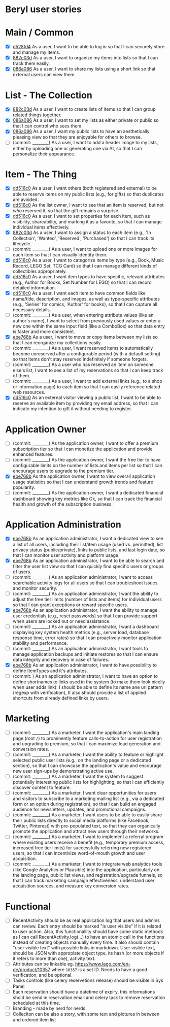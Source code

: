 # Beryl user stories

# Main / Common

- [x] [d528fd4](https://github.com/mdubiel/beryl3/commit/d528fd4677330c54c51ae8e3431e658b4f995845) As a user, I want to be able to log in so that I can securely store and manage my items.
- [x] [882c03d](https://github.com/mdubiel/beryl3/commit/882c03d2f2b5c3b75dfc620a7f94781ac7849762) As a user, I want to organize my items into lists so that I can track them easily.
- [x] [086a086](https://github.com/mdubiel/beryl3/commit/086a086275e068f1b76f59c74583cabdb66a087a) As a user, I want to share my lists using a short link so that external users can view them.

# List - The Collection

- [x] [882c03d](https://github.com/mdubiel/beryl3/commit/882c03d2f2b5c3b75dfc620a7f94781ac7849762) As a user, I want to create lists of items so that I can group related things together.
- [x] [086a086](https://github.com/mdubiel/beryl3/commit/086a086275e068f1b76f59c74583cabdb66a087a) As a user, I want to set my lists as either private or public so that I can control who sees them.
- [x] [086a086](https://github.com/mdubiel/beryl3/commit/086a086275e068f1b76f59c74583cabdb66a087a) As a user, I want my public lists to have an aesthetically pleasing view so that they are enjoyable for others to browse.
- [ ] (commit: ________) As a user, I want to add a header image to my lists, either by uploading one or generating one via AI, so that I can personalize their appearance.

# Item - The Thing

- [x] [dd516c0](https://github.com/mdubiel/beryl3/commit/dd516c0d4670d767976e18beefb0c4e5094f8a5b) As a user, I want others (both registered and external) to be able to reserve items on my public lists (e.g., for gifts) so that duplicates are avoided.
- [x] [dd516c0](https://github.com/mdubiel/beryl3/commit/dd516c0d4670d767976e18beefb0c4e5094f8a5b) As the list owner, I want to see that an item is reserved, but not *who* reserved it, so that the gift remains a surprise.
- [x] [dd516c0](https://github.com/mdubiel/beryl3/commit/dd516c0d4670d767976e18beefb0c4e5094f8a5b) As a user, I want to set properties for each item, such as visibility, shareability, and marking it as a favorite, so that I can manage individual items effectively.
- [x] [882c03d](https://github.com/mdubiel/beryl3/commit/882c03d2f2b5c3b75dfc620a7f94781ac7849762) As a user, I want to assign a status to each item (e.g., 'In Collection', 'Wanted', 'Reserved', 'Purchased') so that I can track its lifecycle.
- [ ] (commit: ________) As a user, I want to upload one or more images for each item so that I can visually identify them.
- [x] [dd516c0](https://github.com/mdubiel/beryl3/commit/dd516c0d4670d767976e18beefb0c4e5094f8a5b) As a user, I want to categorize items by type (e.g., Book, Music Record, LEGO Set, TCG Card) so that I can manage different kinds of collectibles appropriately.
- [x] [dd516c0](https://github.com/mdubiel/beryl3/commit/dd516c0d4670d767976e18beefb0c4e5094f8a5b) As a user, I want item types to have specific, relevant attributes (e.g., Author for Books, Set Number for LEGO) so that I can record detailed information.
- [x] [dd516c0](https://github.com/mdubiel/beryl3/commit/dd516c0d4670d767976e18beefb0c4e5094f8a5b) As a user, I want each item to have common fields like name/title, description, and images, as well as type-specific attributes (e.g., 'Series' for comics, 'Author' for books), so that I can capture all necessary details.
- [ ] (commit: ________) As a user, when entering attribute values (like an author's name), I want to select from previously used values *or* enter a new one within the same input field (like a ComboBox) so that data entry is faster and more consistent.
- [x] [ebe768b](https://github.com/mdubiel/beryl3/commit/ebe768b815b0c929a8bfc0bf515953bdca841053) As a user, I want to move or copy items between my lists so that I can reorganize my collections easily.
- [ ] (commit: ________) As a user, I want reserved items to automatically become unreserved after a configurable period (with a default setting) so that items don't stay reserved indefinitely if someone forgets.
- [ ] (commit: ________) As a user who has reserved an item on someone else's list, I want to see a list of my reservations so that I can keep track of them.
- [ ] (commit: ________) As a user, I want to add external links (e.g., to a shop or information page) to each item so that I can easily reference related web resources.
- [x] [dd516c0](https://github.com/mdubiel/beryl3/commit/dd516c0d4670d767976e18beefb0c4e5094f8a5b) As an external visitor viewing a public list, I want to be able to reserve an available item by providing my email address, so that I can indicate my intention to gift it without needing to register.

# Application Owner

- [ ] (commit: ________) As the application owner, I want to offer a premium subscription tier so that I can monetize the application and provide enhanced features.
- [ ] (commit: ________) As the application owner, I want the free tier to have configurable limits on the number of lists and items per list so that I can encourage users to upgrade to the premium tier.
- [x] [ebe768b](https://github.com/mdubiel/beryl3/commit/ebe768b815b0c929a8bfc0bf515953bdca841053) As the application owner, I want to view overall application usage statistics so that I can understand growth trends and feature popularity.
- [ ] (commit: ________) As the application owner, I want a dedicated financial dashboard showing key metrics like Ok, so that I can track the financial health and growth of the subscription business.

# Application Administration

- [x] [ebe768b](https://github.com/mdubiel/beryl3/commit/ebe768b815b0c929a8bfc0bf515953bdca841053) As an application administrator, I want a dedicated view to see a list of all users, including their list/item usage (used vs. permitted), list privacy status (public/private), links to public lists, and last login date, so that I can monitor user activity and platform usage.
- [x] [ebe768b](https://github.com/mdubiel/beryl3/commit/ebe768b815b0c929a8bfc0bf515953bdca841053) As an application administrator, I want to be able to search and filter the user list view so that I can quickly find specific users or groups of users.
- [ ] (commit: ________) As an application administrator, I want to access searchable activity logs for all users so that I can troubleshoot issues and monitor security.
- [ ] (commit: ________) As an application administrator, I want the ability to adjust the free tier limits (number of lists and items) for individual users so that I can grant exceptions or reward specific users.
- [x] [ebe768b](https://github.com/mdubiel/beryl3/commit/ebe768b815b0c929a8bfc0bf515953bdca841053) As an application administrator, I want the ability to manage user credentials (e.g., reset passwords) so that I can provide support when users are locked out or need assistance.
- [ ] (commit: ________) As an application administrator, I want a dashboard displaying key system health metrics (e.g., server load, database response time, error rates) so that I can proactively monitor application stability and performance.
- [ ] (commit: ________) As an application administrator, I want tools to manage application backups and initiate restores so that I can ensure data integrity and recovery in case of failures.
- [x] [ebe768b](https://github.com/mdubiel/beryl3/commit/ebe768b815b0c929a8bfc0bf515953bdca841053) As an application administrator, I want to have possibility to define ItemTypes and it's attributes.
- [ ] (commit: ) As an application administrator, I want to have an option to define shortnames to links used in the system (to make them look nicelly when user adds link). I should be able to define its name ane url pattern (regexp with verification), It also should provide a list of applied shortcuts from already defined links by users.

# Marketing

- [ ] (commit: ________) As a marketer, I want the application's main landing page (root `/`) to prominently feature calls-to-action for user registration and upgrading to premium, so that I can maximize lead generation and conversion rates.
- [ ] (commit: ________) As a marketer, I want the ability to feature or highlight selected public user lists (e.g., on the landing page or a dedicated section), so that I can showcase the application's value and encourage new user sign-ups by demonstrating active use.
- [ ] (commit: ________) As a marketer, I want the system to suggest potentially interesting public lists for highlighting, so that I can efficiently discover content to feature.
- [ ] (commit: ________) As a marketer, I want clear opportunities for users and visitors to subscribe to a marketing mailing list (e.g., via a dedicated form or an option during registration), so that I can build an engaged audience for newsletters, updates, and promotional campaigns.
- [ ] (commit: ________) As a marketer, I want users to be able to easily share their public lists directly to social media platforms (like Facebook, Twitter, Pinterest) with pre-populated text, so that they can organically promote the application and attract new users through their networks.
- [ ] (commit: ________) As a marketer, I want to implement a referral program where existing users receive a benefit (e.g., temporary premium access, increased free tier limits) for successfully referring new registered users, so that I can incentivize word-of-mouth growth and user acquisition.
- [ ] (commit: ________) As a marketer, I want to integrate web analytics tools (like Google Analytics or Plausible) into the application, particularly on the landing page, public list views, and registration/upgrade funnels, so that I can track marketing campaign effectiveness, understand user acquisition sources, and measure key conversion rates.

# Functional

- [ ] RecentActivity should be as real application log that users and admins can review. Each entry should be marked "is user visible" if it is related to user action. Also, this functionallity should have some static methods as I can call RecentActivity.log(...) to have an atomic call in the functions instead of creating objects manually every time. It also should contain "user visible text" with possible links in markdown. User visible text, should be JSON with appropiate object type, its hash (or more objects if it refers to more than one), activity text.
- [ ] Attributes can be linkable eg. https://www.lego.com/en-de/product/10357 where `10357` is a set ID. Needs to have a good verification, and be optional.
- [ ] Tasks controls (like celery reservetions release) should be visible in Sys Panel
- [ ] Each reservation should have a datetime of expiry, this informations shold be send in reservation email and celery task to remove reservation scheduled at this time.
- [ ] Branding - made by nerd for nerds
- [ ] Colleciton can be also a story, with some text and pictures in between and ordered item list